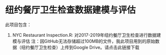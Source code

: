 # 纽约餐厅卫生检查数据建模与评估


此项目包含：
1. NYC Restaurant Inspection.R: 对2017-2019年纽约餐厅卫生检查进行数据建模与评估
注：因GitHub无法存储超过100MB的文件，我此项目用到的原始数据（纽约餐厅卫生检查）上传到Google Drive。请点击此链接下载
